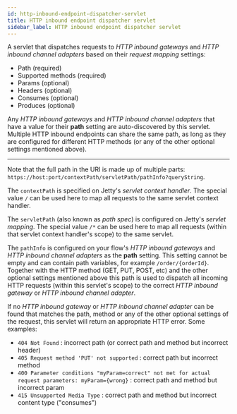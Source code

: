 ```yaml
---
id: http-inbound-endpoint-dispatcher-servlet
title: HTTP inbound endpoint dispatcher servlet
sidebar_label: HTTP inbound endpoint dispatcher servlet
---
```


A servlet that dispatches requests to <i>HTTP inbound gateways</i> and <i>HTTP inbound channel adapters</i> based on their <i>request mapping</i> settings:
- Path (required)
- Supported methods (required)
- Params (optional)
- Headers (optional)
- Consumes (optional)
- Produces (optional)

Any <i>HTTP inbound gateways</i> and <i>HTTP inbound channel adapters</i> that have a value for their <b>path</b> setting are auto-discovered by this servlet. Multiple HTTP inbound endpoints can share the same path, as long as they are configured for different HTTP methods (or any of the other optional settings mentioned above).
<hr/>Note that the full path in the URI is made up of multiple parts: <code>https://host:port/contextPath/servletPath/pathInfo?queryString</code>.

The <code>contextPath</code> is specified on Jetty's <i>servlet context handler</i>. The special value <code>/</code> can be used here to map all requests to the same servlet context handler.

The <code>servletPath</code> (also known as <i>path spec</i>) is configured on Jetty's <i>servlet mapping</i>. The special value <code>/*</code> can be used here to map all requests (within that servlet context handler's scope) to the same servlet.

The <code>pathInfo</code> is configured on your flow's <i>HTTP inbound gateways</i> and <i>HTTP inbound channel adapters</i> as the <b>path</b> setting. This setting cannot be empty and can contain path variables, for example <code>/order/{orderId}</code>. Together with the HTTP method (GET, PUT, POST, etc) and the other optional settings mentioned above this path is used to dispatch all incoming HTTP requests (within this servlet's scope) to the correct <i>HTTP inbound gateway</i> or <i>HTTP inbound channel adapter</i>.

If no <i>HTTP inbound gateway</i> or <i>HTTP inbound channel adapter</i> can be found that matches the path, method or any of the other optional settings of the request, this servlet will return an appropriate HTTP error. Some examples:
- <code>404 Not Found</code> : incorrect path (or correct path and method but incorrect header)
- <code>405 Request method 'PUT' not supported</code> : correct path but incorrect method
- <code>400 Parameter conditions "myParam=correct" not met for actual request parameters: myParam={wrong}</code> : correct path and method but incorrect param
- <code>415 Unsupported Media Type</code> : correct path and method but incorrect content type ("consumes")

